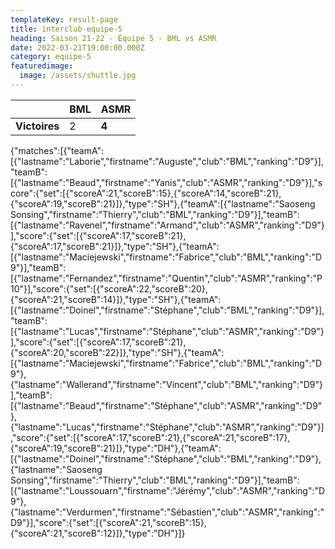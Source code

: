 ```yaml
---
templateKey: result-page
title: interclub-equipe-5
heading: Saison 21-22 - Équipe 5 - BML vs ASMR
date: 2022-03-21T19:00:00.000Z
category: equipe-5
featuredimage:
  image: /assets/shuttle.jpg
---
```

|               | BML   | ASMR |
| ------------- | ----- | --- |
| **Victoires** | 2 | **4**   |

<scoreboard>{"matches":[{"teamA":[{"lastname":"Laborie","firstname":"Auguste","club":"BML","ranking":"D9"}],"teamB":[{"lastname":"Beaud","firstname":"Yanis","club":"ASMR","ranking":"D9"}],"score":{"set":[{"scoreA":21,"scoreB":15},{"scoreA":14,"scoreB":21},{"scoreA":19,"scoreB":21}]},"type":"SH"},{"teamA":[{"lastname":"Saoseng Sonsing","firstname":"Thierry","club":"BML","ranking":"D9"}],"teamB":[{"lastname":"Ravenel","firstname":"Armand","club":"ASMR","ranking":"D9"}],"score":{"set":[{"scoreA":17,"scoreB":21},{"scoreA":17,"scoreB":21}]},"type":"SH"},{"teamA":[{"lastname":"Maciejewski","firstname":"Fabrice","club":"BML","ranking":"D9"}],"teamB":[{"lastname":"Fernandez","firstname":"Quentin","club":"ASMR","ranking":"P10"}],"score":{"set":[{"scoreA":22,"scoreB":20},{"scoreA":21,"scoreB":14}]},"type":"SH"},{"teamA":[{"lastname":"Doinel","firstname":"Stéphane","club":"BML","ranking":"D9"}],"teamB":[{"lastname":"Lucas","firstname":"Stéphane","club":"ASMR","ranking":"D9"}],"score":{"set":[{"scoreA":17,"scoreB":21},{"scoreA":20,"scoreB":22}]},"type":"SH"},{"teamA":[{"lastname":"Maciejewski","firstname":"Fabrice","club":"BML","ranking":"D9"},{"lastname":"Wallerand","firstname":"Vincent","club":"BML","ranking":"D9"}],"teamB":[{"lastname":"Beaud","firstname":"Stéphane","club":"ASMR","ranking":"D9"},{"lastname":"Lucas","firstname":"Stéphane","club":"ASMR","ranking":"D9"}],"score":{"set":[{"scoreA":17,"scoreB":21},{"scoreA":21,"scoreB":17},{"scoreA":19,"scoreB":21}]},"type":"DH"},{"teamA":[{"lastname":"Doinel","firstname":"Stéphane","club":"BML","ranking":"D9"},{"lastname":"Saoseng Sonsing","firstname":"Thierry","club":"BML","ranking":"D9"}],"teamB":[{"lastname":"Loussouarn","firstname":"Jérémy","club":"ASMR","ranking":"D9"},{"lastname":"Verdurmen","firstname":"Sébastien","club":"ASMR","ranking":"D9"}],"score":{"set":[{"scoreA":21,"scoreB":15},{"scoreA":21,"scoreB":12}]},"type":"DH"}]}</scoreboard>